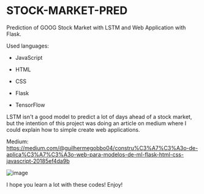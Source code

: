 # STOCK-MARKET-PRED
Prediction of GOOG Stock Market with LSTM and Web Application with Flask.

Used languages:

- JavaScript

- HTML

- CSS

- Flask

- TensorFlow


LSTM isn't a good model to predict a lot of days ahead of a stock market, but the intention of this project was doing an article on medium where I could explain how to simple create web applications.


Medium: https://medium.com/@guilhermegobbo04/constru%C3%A7%C3%A3o-de-aplica%C3%A7%C3%A3o-web-para-modelos-de-ml-flask-html-css-javascript-20185ef4da9b

![image](https://github.com/guilhermegobbo/GOOG-STOCK-PRED/assets/136920721/bcc7c808-5c41-4c9e-a154-6d98d2e965cb)

I hope you learn a lot with these codes! Enjoy!

